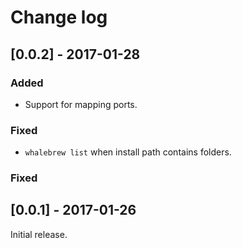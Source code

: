 # Change log

## [0.0.2] - 2017-01-28
### Added

* Support for mapping ports.

### Fixed

* `whalebrew list` when install path contains folders.

### Fixed

## [0.0.1] - 2017-01-26

Initial release.

